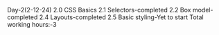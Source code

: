  Day-2(2-12-24)
 2.0 CSS Basics
   2.1 Selectors-completed
   2.2 Box model-completed
   2.4 Layouts-completed
   2.5 Basic styling-Yet to start
Total working hours:-3